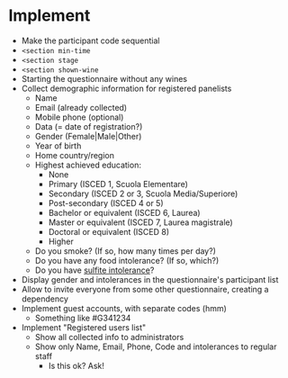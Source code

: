 # Implement
- Make the participant code sequential
- `<section min-time`
- `<section stage`
- `<section shown-wine`
- Starting the questionnaire without any wines
- Collect demographic information for registered panelists
    - Name
    - Email (already collected)
    - Mobile phone (optional)
    - Data (= date of registration?)
    - Gender (Female|Male|Other)
    - Year of birth
    - Home country/region
    - Highest achieved education:
        - None
        - Primary (ISCED 1, Scuola Elementare)
        - Secondary (ISCED 2 or 3, Scuola Media/Superiore)
        - Post-secondary (ISCED 4 or 5)
        - Bachelor or equivalent (ISCED 6, Laurea)
        - Master or equivalent (ISCED 7, Laurea magistrale)
        - Doctoral or equivalent (ISCED 8)
        - Higher
    - Do you smoke? (If so, how many times per day?)
    - Do you have any food intolerance? (If so, which?)
    - Do you have [sulfite intolerance](https://en.wikipedia.org/wiki/Sulfite#Health_effects)?
- Display gender and intolerances in the questionnaire's participant list 
- Allow to invite everyone from some other questionnaire, creating a dependency
- Implement guest accounts, with separate codes (hmm)
    - Something like #G341234
- Implement "Registered users list"
    - Show all collected info to administrators
    - Show only Name, Email, Phone, Code and intolerances to regular staff
        - Is this ok? Ask!